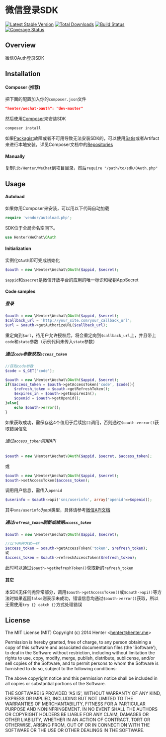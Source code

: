 # 微信登录SDK

[![Latest Stable Version](https://poser.pugx.org/henter/wechat-oauth/v/stable.png)](https://packagist.org/packages/henter/wechat-oauth) [![Total Downloads](https://poser.pugx.org/henter/wechat-oauth/downloads.png)](https://packagist.org/packages/henter/wechat-oauth) [![Build Status](https://travis-ci.org/henter/WeChat-OAuth.png?branch=master)](https://travis-ci.org/henter/Wechat-OAuth) [![Coverage Status](https://coveralls.io/repos/henter/Wechat-OAuth/badge.png?branch=master)](https://coveralls.io/r/henter/WeChat-OAuth)

## Overview
微信OAuth登录SDK

## Installation
#### Composer (推荐)
把下面的配置加入你的`composer.json`文件
```json
"henter/wechat-oauth": "dev-master"
```
然后使用[Composer](https://getcomposer.org/)来安装SDK
```bash
composer install
```
如果[Packagist](https://packagist.org)故障或者不可用导致无法安装SDK的，可以使用[Satis](https://github.com/composer/satis "Satis - Package Repository Generator")或者Artifact来进行本地安装，详见Composer文档中的[Repositories](https://getcomposer.org/doc/05-repositories.md#hosting-your-own)

#### Manually
复制`lib/Henter/WeChat`到项目目录，然后`require "/path/to/sdk/OAuth.php"`

## Usage
#### Autoload
如果你用Composer来安装，可以用以下代码自动加载
```php
require 'vendor/autoload.php';
```
SDK位于全局命名空间下。
```php
use Henter\WeChat\OAuth
```

#### Initialization
实例化`OAuth`即可完成初始化
```php
$oauth = new \Henter\Wechat\OAuth($appid, $secret);
```
`$appid`和`$secret`是微信开放平台的应用的唯一标识和秘钥AppSecret

#### Code samples
##### 登录
```php
$oauth = new \Henter\Wechat\OAuth($appid, $secret);
$callback_url = 'http://your_site.com/your_callback_url';
$url = $oauth->getAuthorizeURL($callback_url);
```
重定向到`$url`，待用户允许授权后，将会重定向到`$callback_url`上，并且带上`code`和`state`参数（示例代码未传入`state`参数）

##### 通过`code`参数获取`access_token`
```php
//获取code参数
$code = $_GET['code'];

$oauth = new \Henter\Wechat\OAuth($appid, $secret);
if($access_token = $oauth->getAccessToken('code', $code)){
	$refresh_token = $oauth->getRefreshToken();
	$expires_in = $oauth->getExpiresIn();
	$openid = $oauth->getOpenid();
}else{
	echo $oauth->error();
}

```
如果获取成功，需保存这4个值用于后续接口调用，否则通过`$oauth->error()`获取错误信息


###### 通过`access_token`调用API

```php
$oauth = new \Henter\Wechat\OAuth($appid, $secret, $access_token);
```
或
```php
$oauth = new \Henter\Wechat\OAuth($appid, $secret);
$oauth->setAccessToken($access_token);
```

调用用户信息，需传入`openid`
```php
$userinfo = $oauth->api('sns/userinfo', array('openid'=>$openid));

```
其中`sns/userinfo`为api类型，具体请参考[微信API文档](https://open.weixin.qq.com/cgi-bin/frame?t=resource/res_main_tmpl&verify=1&lang=zh_CN&target=res/web_wx_powered_interface)


##### 通过`refresh_token`刷新或续期`access_token`
```php
$oauth = new \Henter\Wechat\OAuth($appid, $secret);

//以下两种方式一样
$access_token = $oauth->getAccessToken('token', $refresh_token);
或
$access_token = $oauth->refreshAccessToken($refresh_token);
```
此时可以通过`$oauth->getRefreshToken()`获取新的`refresh_token`

#### 其它
本SDK无任何抛异常部分，调用`$oauth->getAccessToken()`或`$oauth->api()`等方法时如果返回`false`则表示未成功，错误信息均通过`$oauth->error()`获取，所以无需使用`try {} catch {}`方式处理错误


## License
The MIT License (MIT)
Copyright (c) 2014 Henter &lt;henter@henter.me&gt;

Permission is hereby granted, free of charge, to any person obtaining
a copy of this software and associated documentation files (the
'Software'), to deal in the Software without restriction, including
without limitation the rights to use, copy, modify, merge, publish,
distribute, sublicense, and/or sell copies of the Software, and to
permit persons to whom the Software is furnished to do so, subject to
the following conditions:

The above copyright notice and this permission notice shall be
included in all copies or substantial portions of the Software.

THE SOFTWARE IS PROVIDED 'AS IS', WITHOUT WARRANTY OF ANY KIND,
EXPRESS OR IMPLIED, INCLUDING BUT NOT LIMITED TO THE WARRANTIES OF
MERCHANTABILITY, FITNESS FOR A PARTICULAR PURPOSE AND NONINFRINGEMENT.
IN NO EVENT SHALL THE AUTHORS OR COPYRIGHT HOLDERS BE LIABLE FOR ANY
CLAIM, DAMAGES OR OTHER LIABILITY, WHETHER IN AN ACTION OF CONTRACT,
TORT OR OTHERWISE, ARISING FROM, OUT OF OR IN CONNECTION WITH THE
SOFTWARE OR THE USE OR OTHER DEALINGS IN THE SOFTWARE.
